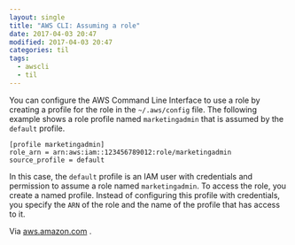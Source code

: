 ```yaml
---
layout: single
title: "AWS CLI: Assuming a role"
date: 2017-04-03 20:47
modified: 2017-04-03 20:47
categories: til
tags:
  - awscli
  - til
---
```


You can configure the AWS Command Line Interface to use a role by creating a profile for
the role in the `~/.aws/config` file. The following example shows a role profile named
`marketingadmin` that is assumed by the `default` profile.

```awscli
[profile marketingadmin]
role_arn = arn:aws:iam::123456789012:role/marketingadmin
source_profile = default
```

In this case, the `default` profile is an IAM user with credentials and permission to
assume a role named `marketingadmin`. To access the role, you create a named profile.
Instead of configuring this profile with credentials, you specify the `ARN` of the role
and the name of the profile that has access to it.

Via [aws.amazon.com](https://docs.aws.amazon.com/cli/latest/userguide/cli-roles.html)
.
